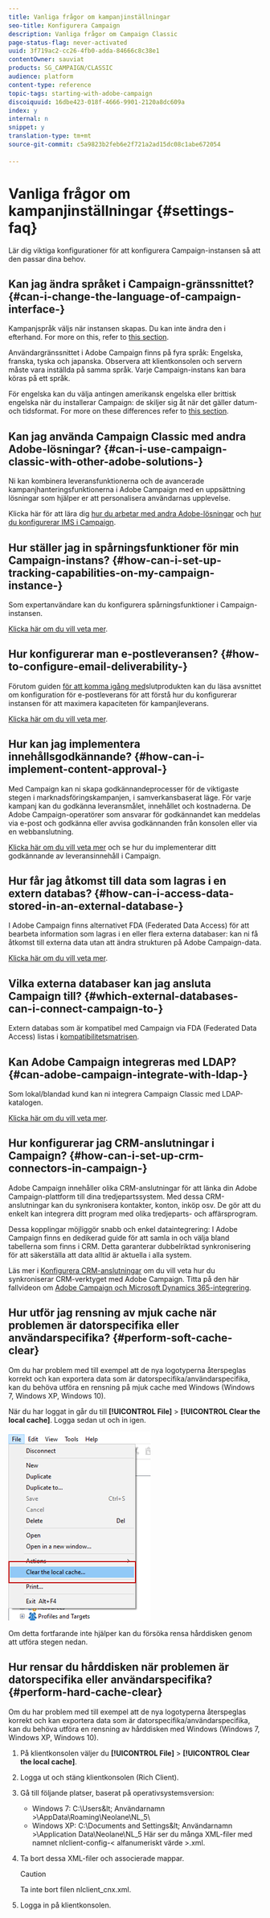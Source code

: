 ```yaml
---
title: Vanliga frågor om kampanjinställningar
seo-title: Konfigurera Campaign
description: Vanliga frågor om Campaign Classic
page-status-flag: never-activated
uuid: 3f719ac2-cc26-4fb0-adda-84666c8c38e1
contentOwner: sauviat
products: SG_CAMPAIGN/CLASSIC
audience: platform
content-type: reference
topic-tags: starting-with-adobe-campaign
discoiquuid: 16dbe423-018f-4666-9901-2120a8dc609a
index: y
internal: n
snippet: y
translation-type: tm+mt
source-git-commit: c5a9823b2feb6e2f721a2ad15dc08c1abe672054

---
```



# Vanliga frågor om kampanjinställningar {#settings-faq}

Lär dig viktiga konfigurationer för att konfigurera Campaign-instansen så att den passar dina behov.

## Kan jag ändra språket i Campaign-gränssnittet? {#can-i-change-the-language-of-campaign-interface-}

Kampanjspråk väljs när instansen skapas. Du kan inte ändra den i efterhand. For more on this, refer to [this section](../../installation/using/creating-an-instance-and-logging-on.md).

Användargränssnittet i Adobe Campaign finns på fyra språk: Engelska, franska, tyska och japanska. Observera att klientkonsolen och servern måste vara inställda på samma språk. Varje Campaign-instans kan bara köras på ett språk.

För engelska kan du välja antingen amerikansk engelska eller brittisk engelska när du installerar Campaign: de skiljer sig åt när det gäller datum- och tidsformat. For more on these differences refer to [this section](../../platform/using/adobe-campaign-workspace.md#date-and-time).

## Kan jag använda Campaign Classic med andra Adobe-lösningar? {#can-i-use-campaign-classic-with-other-adobe-solutions-}

Ni kan kombinera leveransfunktionerna och de avancerade kampanjhanteringsfunktionerna i Adobe Campaign med en uppsättning lösningar som hjälper er att personalisera användarnas upplevelse.

Klicka här för att lära dig [hur du arbetar med andra Adobe-lösningar](../../integrations/using/about-campaign-integrations.md) och [hur du konfigurerar IMS i Campaign](../../integrations/using/about-adobe-id.md).

## Hur ställer jag in spårningsfunktioner för min Campaign-instans? {#how-can-i-set-up-tracking-capabilities-on-my-campaign-instance-}

Som expertanvändare kan du konfigurera spårningsfunktioner i Campaign-instansen.

[Klicka här om du vill veta mer](../../installation/using/deploying-an-instance.md#tracking-configuration).

## Hur konfigurerar man e-postleveransen? {#how-to-configure-email-deliverability-}

Förutom guiden [för att komma igång med](https://docs.adobe.com/content/help/en/campaign-classic/using/sending-messages/deliverability-management/about-deliverability.html)slutprodukten kan du läsa avsnittet om konfiguration för e-postleverans för att förstå hur du konfigurerar instansen för att maximera kapaciteten för kampanjleverans.

[Klicka här om du vill veta mer](../../installation/using/email-deliverability.md).

## Hur kan jag implementera innehållsgodkännande? {#how-can-i-implement-content-approval-}

Med Campaign kan ni skapa godkännandeprocesser för de viktigaste stegen i marknadsföringskampanjen, i samverkansbaserat läge. För varje kampanj kan du godkänna leveransmålet, innehållet och kostnaderna. De Adobe Campaign-operatörer som ansvarar för godkännandet kan meddelas via e-post och godkänna eller avvisa godkännanden från konsolen eller via en webbanslutning.

[Klicka här om du vill veta mer](../../campaign/using/marketing-campaign-approval.md#checking-and-approving-deliveries) och se hur du implementerar ditt godkännande av leveransinnehåll i Campaign.

## Hur får jag åtkomst till data som lagras i en extern databas? {#how-can-i-access-data-stored-in-an-external-database-}

I Adobe Campaign finns alternativet FDA (Federated Data Access) för att bearbeta information som lagras i en eller flera externa databaser: kan ni få åtkomst till externa data utan att ändra strukturen på Adobe Campaign-data.

[Klicka här om du vill veta mer](../../platform/using/connecting-to-database.md).

## Vilka externa databaser kan jag ansluta Campaign till? {#which-external-databases-can-i-connect-campaign-to-}

Extern databas som är kompatibel med Campaign via FDA (Federated Data Access) listas i [kompatibilitetsmatrisen](https://helpx.adobe.com/campaign/kb/compatibility-matrix.html).

## Kan Adobe Campaign integreras med LDAP? {#can-adobe-campaign-integrate-with-ldap-}

Som lokal/blandad kund kan ni integrera Campaign Classic med LDAP-katalogen.

[Klicka här om du vill veta mer](../../installation/using/connecting-through-ldap.md).

## Hur konfigurerar jag CRM-anslutningar i Campaign? {#how-can-i-set-up-crm-connectors-in-campaign-}

Adobe Campaign innehåller olika CRM-anslutningar för att länka din Adobe Campaign-plattform till dina tredjepartssystem. Med dessa CRM-anslutningar kan du synkronisera kontakter, konton, inköp osv. De gör att du enkelt kan integrera ditt program med olika tredjeparts- och affärsprogram.

Dessa kopplingar möjliggör snabb och enkel dataintegrering: I Adobe Campaign finns en dedikerad guide för att samla in och välja bland tabellerna som finns i CRM. Detta garanterar dubbelriktad synkronisering för att säkerställa att data alltid är aktuella i alla system.

Läs mer i [Konfigurera CRM-anslutningar](../../platform/using/crm-connectors.md) om du vill veta hur du synkroniserar CRM-verktyget med Adobe Campaign. Titta på den här fallvideon om [Adobe Campaign och Microsoft Dynamics 365-integrering](https://helpx.adobe.com/campaign/kt/acc/using/acc-integrate-dynamics365-with-acc-feature-video-set-up.html).

## Hur utför jag rensning av mjuk cache när problemen är datorspecifika eller användarspecifika? {#perform-soft-cache-clear}

Om du har problem med till exempel att de nya logotyperna återspeglas korrekt och kan exportera data som är datorspecifika/användarspecifika, kan du behöva utföra en rensning på mjuk cache med Windows (Windows 7, Windows XP, Windows 10).

När du har loggat in går du till **[!UICONTROL File]** > **[!UICONTROL Clear the local cache]**. Logga sedan ut och in igen.

![](assets/faq_soft_cache.png)

Om detta fortfarande inte hjälper kan du försöka rensa hårddisken genom att utföra stegen nedan.

## Hur rensar du hårddisken när problemen är datorspecifika eller användarspecifika? {#perform-hard-cache-clear}

Om du har problem med till exempel att de nya logotyperna återspeglas korrekt och kan exportera data som är datorspecifika/användarspecifika, kan du behöva utföra en rensning av hårddisken med Windows (Windows 7, Windows XP, Windows 10).

1. På klientkonsolen väljer du **[!UICONTROL File]** > **[!UICONTROL Clear the local cache]**.

1. Logga ut och stäng klientkonsolen (Rich Client).

1. Gå till följande platser, baserat på operativsystemsversion:

   * Windows 7: C:\Users\&lt; Användarnamn >\AppData\Roaming\Neolane\NL_5\
   * Windows XP: C:\Documents and Settings\&lt; Användarnamn >\Application Data\Neolane\NL_5
   Här ser du många XML-filer med namnet nlclient-config-&lt; alfanumeriskt värde >.xml.

1. Ta bort dessa XML-filer och associerade mappar.

   >[!CAUTION]
   >
   >Ta inte bort filen nlclient_cnx.xml.

1. Logga in på klientkonsolen.